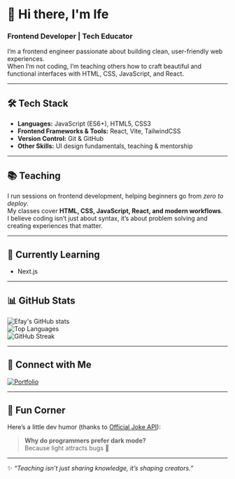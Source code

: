 # 👋 Hi there, I'm Ife

### Frontend Developer | Tech Educator  

I’m a frontend engineer passionate about building clean, user-friendly web experiences.  
When I’m not coding, I’m teaching others how to craft beautiful and functional interfaces with HTML, CSS, JavaScript, and React.  

---

## 🛠 Tech Stack  
- **Languages:** JavaScript (ES6+), HTML5, CSS3  
- **Frontend Frameworks & Tools:** React, Vite, TailwindCSS  
- **Version Control:** Git & GitHub  
- **Other Skills:** UI design fundamentals, teaching & mentorship  

---

## 📚 Teaching  
I run sessions on frontend development, helping beginners go from *zero to deploy*.  
My classes cover **HTML, CSS, JavaScript, React, and modern workflows**.  
I believe coding isn’t just about syntax, it’s about problem solving and creating experiences that matter.  

---

## 🌱 Currently Learning  
- Next.js

---

## 📊 GitHub Stats  
![Efay's GitHub stats](https://github-readme-stats.vercel.app/api?username=ifechiglory&show_icons=true&theme=radical)  
![Top Languages](https://github-readme-stats.vercel.app/api/top-langs/?username=ifechiglory&layout=compact&theme=radical)  
![GitHub Streak](https://streak-stats.demolab.com/?user=ifechiglory&theme=radical&hide_border=true)  

---

## 🔗 Connect with Me  
[![Portfolio](https://img.shields.io/badge/Portfolio-%23ff6f61?style=for-the-badge&logo=firefox)](https://portfolio-ifechiglory.vercel.app/)  

---

## 🎉 Fun Corner  
Here’s a little dev humor (thanks to [Official Joke API](https://official-joke-api.appspot.com/)):  

> **Why do programmers prefer dark mode?**  
> Because light attracts bugs 🐛  

---

✨ *“Teaching isn’t just sharing knowledge, it’s shaping creators.”*  


<!--
**ifechiglory/ifechiglory** is a ✨ _special_ ✨ repository because its `README.md` (this file) appears on your GitHub profile.

Here are some ideas to get you started:

- 🔭 I’m currently working on ...
- 🌱 I’m currently learning ...
- 👯 I’m looking to collaborate on ...
- 🤔 I’m looking for help with ...
- 💬 Ask me about ...
- 📫 How to reach me: ...
- 😄 Pronouns: ...
- ⚡ Fun fact: ...
-->
